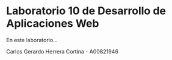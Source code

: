 # Laboratorio 10 de Desarrollo de Aplicaciones Web

En este laboratorio...

Carlos Gerardo Herrera Cortina - A00821946
